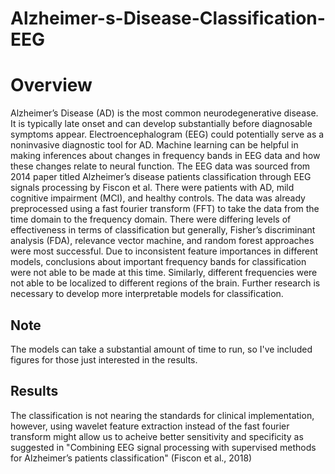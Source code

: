 # Alzheimer-s-Disease-Classification-EEG
# Overview
Alzheimer’s Disease (AD) is the most common neurodegenerative disease. It is typically late onset and can develop substantially before diagnosable symptoms appear. Electroencephalogram (EEG) could potentially serve as a noninvasive diagnostic tool for AD. Machine learning can be helpful in making inferences about changes in frequency bands in EEG data and how these changes relate to neural function. The EEG data was sourced from 2014 paper titled Alzheimer’s disease patients classification through EEG signals processing by Fiscon et al. There were patients with AD, mild cognitive impairment (MCI), and healthy controls. The data was already preprocessed using a fast fourier transform (FFT) to take the data from the time domain to the frequency domain. There were differing levels of effectiveness in terms of classification but generally, Fisher’s discriminant analysis (FDA), relevance vector machine, and random forest approaches were most successful. Due to inconsistent feature importances in different models, conclusions about important frequency bands for classification were not able to be made at this time. Similarly, different frequencies were not able to be localized to different regions of the brain. Further research is necessary to develop more interpretable models for classification.

## Note
The models can take a substantial amount of time to run, so I've included figures for those just interested in the results.

## Results
The classification is not nearing the standards for clinical implementation, however, using wavelet feature extraction instead of the fast fourier transform might allow us to acheive better sensitivity and specificity as suggested in "Combining EEG signal processing with supervised methods for Alzheimer’s patients classification" (Fiscon et al., 2018)
